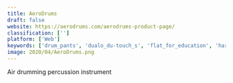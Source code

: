 ```yaml
---
title: AeroDrums
draft: false 
website: https://aerodrums.com/aerodrums-product-page/
classification: ['']
platform: ['Web']
keywords: ['drum_pants', 'dualo_du-touch_s', 'flat_for_education', 'harmonix_music_vr', 'hutsy', 'keezy_drummer', 'melodics_drums', 'mogees', 'mutronome_for_ios', 'nested', 'paradiddle', 'pianu', 'scribble_audio', 'simply_piano', 'type_drummer', 'uscreen', 'windy', 'yr.no', 'keezy']
image: 2020/04/AeroDrums.png
---
```

Air drumming percussion instrument